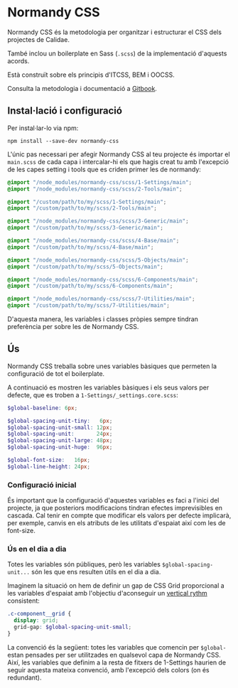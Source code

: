 # Normandy CSS

Normandy CSS és la metodologia per organitzar i estructurar el CSS
dels projectes de Calidae.

També inclou un boilerplate en Sass (`.scss`) de la implementació d'aquests acords.

Està construït sobre els principis d'ITCSS, BEM i OOCSS.

Consulta la metodologia i documentació a
[Gitbook](https://afontcu.gitbooks.io/normandy).



## Instal·lació i configuració

Per instal·lar-lo via npm:

```shell
npm install --save-dev normandy-css
```

L'únic pas necessari per afegir Normandy CSS al teu projecte és importar el
`main.scss` de cada capa i intercalar-hi els que hagis creat tu amb l'excepció 
de les capes setting i tools que es criden primer les de normandy:

```scss
@import "/node_modules/normandy-css/scss/1-Settings/main";
@import "/node_modules/normandy-css/scss/2-Tools/main";

@import "/custom/path/to/my/scss/1-Settings/main";
@import "/custom/path/to/my/scss/2-Tools/main";

@import "/node_modules/normandy-css/scss/3-Generic/main";
@import "/custom/path/to/my/scss/3-Generic/main";

@import "/node_modules/normandy-css/scss/4-Base/main";
@import "/custom/path/to/my/scss/4-Base/main";

@import "/node_modules/normandy-css/scss/5-Objects/main";
@import "/custom/path/to/my/scss/5-Objects/main";

@import "/node_modules/normandy-css/scss/6-Components/main";
@import "/custom/path/to/my/scss/6-Components/main";

@import "/node_modules/normandy-css/scss/7-Utilities/main";
@import "/custom/path/to/my/scss/7-Utilities/main";
```

D'aquesta manera, les variables i classes pròpies sempre tindran preferència per
sobre les de Normandy CSS. 



## Ús

Normandy CSS treballa sobre unes variables bàsiques que permeten la configuració
de tot el boilerplate.

A continuació es mostren les variables bàsiques i els seus valors per defecte,
que es troben a `1-Settings/_settings.core.scss`:

```scss
$global-baseline: 6px;

$global-spacing-unit-tiny:   6px;
$global-spacing-unit-small: 12px;
$global-spacing-unit:       24px;
$global-spacing-unit-large: 48px;
$global-spacing-unit-huge:  96px;

$global-font-size:   16px;
$global-line-height: 24px;
```

### Configuració inicial

És important que la configuració d'aquestes variables es faci a l'inici del
projecte, ja que posteriors modificacions tindran efectes imprevisibles en 
cascada. Cal tenir en compte que modificar els valors per defecte implicarà,
per exemple, canvis en els atributs de les utilitats d'espaiat així com les
de font-size.


### Ús en el dia a dia

Totes les variables són públiques, però les variables `$global-spacing-unit...`
són les que ens resulten útils en el dia a dia.

Imaginem la situació on hem de definir un gap de CSS Grid proporcional a les
variables d'espaiat amb l'objectiu d'aconseguir un
[vertical rythm](https://zellwk.com/blog/why-vertical-rhythms/) consistent:

```scss
.c-component__grid {
  display: grid;
  grid-gap: $global-spacing-unit-small;
}
```

La convenció és la següent: totes les variables que comencin per `$global-`
estan pensades per ser utilitzades en qualsevol capa de Normandy CSS. Així, les
variables que definim a la resta de fitxers de 1-Settings haurien de seguir
aquesta mateixa convenció, amb l'excepció dels colors (on és redundant).
